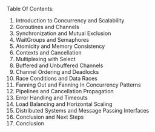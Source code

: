 Table Of Contents:

1. Introduction to Concurrency and Scalability
2. Goroutines and Channels
3. Synchronization and Mutual Exclusion
4. WaitGroups and Semaphores
5. Atomicity and Memory Consistency
6. Contexts and Cancellation
7. Multiplexing with Select
8. Buffered and Unbuffered Channels
9. Channel Ordering and Deadlocks
10. Race Conditions and Data Races
11. Fanning Out and Fanning In Concurrency Patterns
12. Pipelines and Cancellation Propagation
13. Error Handling and Timeouts
14. Load Balancing and Horizontal Scaling
15. Distributed Systems and Message Passing Interfaces
16. Conclusion and Next Steps
17. Conclusion